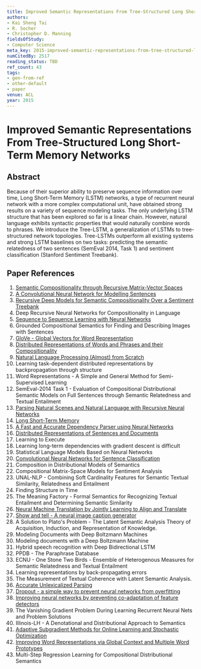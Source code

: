 ```yaml
---
title: Improved Semantic Representations From Tree-Structured Long Short-Term Memory Networks
authors:
- Kai Sheng Tai
- R. Socher
- Christopher D. Manning
fieldsOfStudy:
- Computer Science
meta_key: 2015-improved-semantic-representations-from-tree-structured-long-short-term-memory-networks
numCitedBy: 2517
reading_status: TBD
ref_count: 43
tags:
- gen-from-ref
- other-default
- paper
venue: ACL
year: 2015
---
```


# Improved Semantic Representations From Tree-Structured Long Short-Term Memory Networks

## Abstract

Because of their superior ability to preserve sequence information over time, Long Short-Term Memory (LSTM) networks, a type of recurrent neural network with a more complex computational unit, have obtained strong results on a variety of sequence modeling tasks. The only underlying LSTM structure that has been explored so far is a linear chain. However, natural language exhibits syntactic properties that would naturally combine words to phrases. We introduce the Tree-LSTM, a generalization of LSTMs to tree-structured network topologies. Tree-LSTMs outperform all existing systems and strong LSTM baselines on two tasks: predicting the semantic relatedness of two sentences (SemEval 2014, Task 1) and sentiment classification (Stanford Sentiment Treebank).

## Paper References

1. [Semantic Compositionality through Recursive Matrix-Vector Spaces](2012-semantic-compositionality-through-recursive-matrix-vector-spaces)
2. [A Convolutional Neural Network for Modelling Sentences](2014-a-convolutional-neural-network-for-modelling-sentences)
3. [Recursive Deep Models for Semantic Compositionality Over a Sentiment Treebank](2013-recursive-deep-models-for-semantic-compositionality-over-a-sentiment-treebank)
4. Deep Recursive Neural Networks for Compositionality in Language
5. [Sequence to Sequence Learning with Neural Networks](2014-sequence-to-sequence-learning-with-neural-networks)
6. Grounded Compositional Semantics for Finding and Describing Images with Sentences
7. [GloVe - Global Vectors for Word Representation](2014-glove-global-vectors-for-word-representation)
8. [Distributed Representations of Words and Phrases and their Compositionality](2013-distributed-representations-of-words-and-phrases-and-their-compositionality)
9. [Natural Language Processing (Almost) from Scratch](2011-natural-language-processing-almost-from-scratch)
10. Learning task-dependent distributed representations by backpropagation through structure
11. Word Representations - A Simple and General Method for Semi-Supervised Learning
12. SemEval-2014 Task 1 - Evaluation of Compositional Distributional Semantic Models on Full Sentences through Semantic Relatedness and Textual Entailment
13. [Parsing Natural Scenes and Natural Language with Recursive Neural Networks](2011-parsing-natural-scenes-and-natural-language-with-recursive-neural-networks)
14. [Long Short-Term Memory](1997-long-short-term-memory)
15. [A Fast and Accurate Dependency Parser using Neural Networks](2014-a-fast-and-accurate-dependency-parser-using-neural-networks)
16. [Distributed Representations of Sentences and Documents](2014-distributed-representations-of-sentences-and-documents)
17. Learning to Execute
18. Learning long-term dependencies with gradient descent is difficult
19. Statistical Language Models Based on Neural Networks
20. [Convolutional Neural Networks for Sentence Classification](2014-convolutional-neural-networks-for-sentence-classification)
21. Composition in Distributional Models of Semantics
22. Compositional Matrix-Space Models for Sentiment Analysis
23. UNAL-NLP - Combining Soft Cardinality Features for Semantic Textual Similarity, Relatedness and Entailment
24. Finding Structure in Time
25. The Meaning Factory - Formal Semantics for Recognizing Textual Entailment and Determining Semantic Similarity
26. [Neural Machine Translation by Jointly Learning to Align and Translate](2015-neural-machine-translation-by-jointly-learning-to-align-and-translate)
27. [Show and tell - A neural image caption generator](2015-show-and-tell-a-neural-image-caption-generator)
28. A Solution to Plato's Problem - The Latent Semantic Analysis Theory of Acquisition, Induction, and Representation of Knowledge.
29. Modeling Documents with Deep Boltzmann Machines
30. Modeling documents with a Deep Boltzmann Machine
31. Hybrid speech recognition with Deep Bidirectional LSTM
32. PPDB - The Paraphrase Database
33. ECNU - One Stone Two Birds - Ensemble of Heterogenous Measures for Semantic Relatedness and Textual Entailment
34. Learning representations by back-propagating errors
35. The Measurement of Textual Coherence with Latent Semantic Analysis.
36. [Accurate Unlexicalized Parsing](2003-accurate-unlexicalized-parsing)
37. [Dropout - a simple way to prevent neural networks from overfitting](2014-dropout-a-simple-way-to-prevent-neural-networks-from-overfitting)
38. [Improving neural networks by preventing co-adaptation of feature detectors](2012-improving-neural-networks-by-preventing-co-adaptation-of-feature-detectors)
39. The Vanishing Gradient Problem During Learning Recurrent Neural Nets and Problem Solutions
40. Illinois-LH - A Denotational and Distributional Approach to Semantics
41. [Adaptive Subgradient Methods for Online Learning and Stochastic Optimization](2010-adaptive-subgradient-methods-for-online-learning-and-stochastic-optimization)
42. [Improving Word Representations via Global Context and Multiple Word Prototypes](2012-improving-word-representations-via-global-context-and-multiple-word-prototypes)
43. Multi-Step Regression Learning for Compositional Distributional Semantics
